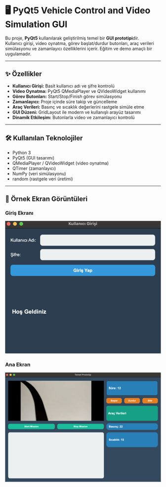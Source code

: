 # 🖥️ PyQt5 Vehicle Control and Video Simulation GUI

Bu proje, **PyQt5** kullanılarak geliştirilmiş temel bir **GUI prototipi**dir.  
Kullanıcı girişi, video oynatma, görev başlat/durdur butonları, araç verileri simülasyonu ve zamanlayıcı özelliklerini içerir. Eğitim ve demo amaçlı bir uygulamadır.

---

## ✨ Özellikler
- **Kullanıcı Girişi:** Basit kullanıcı adı ve şifre kontrolü
- **Video Oynatma:** PyQt5 QMediaPlayer ve QVideoWidget kullanımı  
- **Görev Butonları:** Start/Stop/Finish görev simülasyonu
- **Zamanlayıcı:** Proje içinde süre takip ve güncelleme
- **Araç Verileri:** Basınç ve sıcaklık değerlerini rastgele simüle etme
- **GUI Düzeni:** GridLayout ile modern ve kullanışlı arayüz tasarımı
- **Dinamik Etkileşim:** Butonlarla video ve zamanlayıcı kontrolü

---

## 🛠️ Kullanılan Teknolojiler
- Python 3  
- PyQt5 (GUI tasarımı)  
- QMediaPlayer / QVideoWidget (video oynatma)  
- QTimer (zamanlayıcı)  
- NumPy (veri simülasyonu)  
- random (rastgele veri üretimi)  

---

## 📸 Örnek Ekran Görüntüleri

### Giriş Ekranı
![Login Screen](screenshots/login.png)

### Ana Ekran
![Main Window](screenshots/main_window.png)
